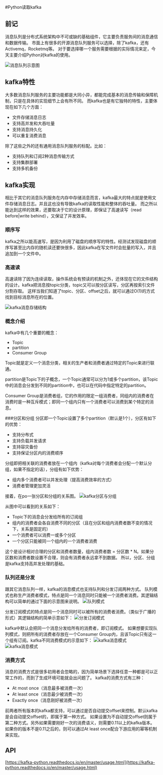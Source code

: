#Python读取kafka

## 前记
消息队列是分布式系统架构中不可或缺的基础组件，它主要负责服务间的消息通信和数据传输。
市面上有很多的开源消息队列服务可以选择，除了kafka，还有Activemq，Rocketmq等。
对于要选择哪一个服务需要根据的实际情况来定，今天主要介绍Python对kafka的使用。

![消息队列示意图](https://github.com/five3/testqa/blob/master/images/kafka_01.png?raw=true)

## kafka特性
大多数消息队列服务的主要功能都是大同小异，都能完成基本的消息传输和保障机制，只是在具体的实现细节上会有所不同。
而kafka也是有它独特的特性，主要体现在如下几个方面：
- 文件存储消息日志
- 支持高并发和大吞吐量
- 支持消息持久化
- 可以重复消费消息

除了这些之外的还有通用消息队列服务的标配。比如：
- 支持队列和订阅2种消息传输方式
- 支持集群部署
- 支持多机备份

## kafka实现
相比于其它的消息队列服务在内存中存储消息而言，kafka最大的特点就是使用文件存储消息日志。并且这也没有导致kafka的读取性能和整体的吞吐量。
而之所以能达到这样的效果，还要取决于它的设计原理，即保证了高速读写（read before|write behind），又保证了并发效率。

### 顺序写
kafka之所以能高速写，是因为利用了磁盘的顺序写的特性。经测试发现磁盘的顺序写甚至比内存的随机读还要快很多，因此kafka在写文件时会批量的写入，并且追加到一个文件中。

### 高速读
高速读除了因为连续读取，操作系统会有预读的机制之外，还体现在它的文件结构的设计。kafka把消息按topic分类，topic又可以按分区读写，分区再按索引文件分割存取。
这样当我们知道了topic、分区、offset之后，就可以通过O(1)的方式找到目标消息所在的位置。

![kafka消息存储结构](https://github.com/five3/testqa/blob/master/images/kafka_02.png?raw=true)

### 概念介绍
kafka中有几个重要的概念：
- Topic
- partition
- Consumer Group

Topic就是定义一个消息分类，相关的生产者和消费者通过特定的Topic来进行联通。

partition是Topic下的子概念，一个Topic通常可以分为1或多个partition，该Topic中的消息会分发到不同的partition中，也可以在代码中指定特定的partition。

Consumer Group是消费者组，它的作用的限定一组消费者，同组内的消费者在消费时是一种互斥模式；即同一个组内只有一个消费者可以消费到某个特定的消息。


###分区和分组
分区即一个Topic设置了多个partition（默认是1个），分区有如下的优势：
- 支持分布式
- 支持负载并发请求
- 支持容灾备份
- 支持保证分区内的消费顺序

分组即把相关联的消费者放在一个组内（kafka对每个消费者会分配一个默认分组，如果不指定的话），分组有如下优势：
- 组内多个消费者可以并发处理（提高消费效率的方式）
- 消费者管理更加灵活

接着，在po一张分区和分组的关系图。
![kafka分区与分组](https://github.com/five3/testqa/blob/master/images/kafka_03.png?raw=true)

从图中可以看到的关系如下：
- Topic下的消息会分发给所有的订阅组
- 组内的消费者会各自消费不同的分区（且在分区和组内消费者数不变的情况下，关系是固定的）
- 一个消费者可以消费一或多个分区
- 一个分区只能被同一个组内的一个消费者消费

这个是设计相对合理的分区和消费者数量，组内消费者数 = 分区数 * N。如果分区数和消费者数设置不合理，则会有消费者永远拿不到数据。
所以，分区、分组是kafka支持高并发处理的基础。

### 队列还是分发
跟其它消息队列一样，kafka的消息模式也支持队列和分发订阅两种方式。
队列模式也称生产消费者模式，特点是同一个消息同时只能被一个消费者消费。其逻辑结构可以简单的通过下面的示意图来说明。
![队列模式](https://github.com/five3/testqa/blob/master/images/kafka_04.png?raw=true)

分发订阅模式的特点是同一个消息同时可以被所有的消费者消费。（类似于广播的形式）其逻辑结构的简单示意如下：
![分发订阅模式](https://github.com/five3/testqa/blob/master/images/kafka_05.png?raw=true)

kafka中默认会把同一个消息分发给所有的消费者，即订阅模式。
如果想要实现队列模式，则把所有的消费者存放在一个Consumer Group内，且该Topic只有这一个组有订阅。kafka不同消费模式的示意如下：
![kafka消息模式](https://github.com/five3/testqa/blob/master/images/kafka_06.png?raw=true)
![kafka消息模式](https://github.com/five3/testqa/blob/master/images/kafka_07.png?raw=true)

### 消费方式
消息的消费方式是很多初用者会忽略的，因为简单场景下选择任意一种都是可以正常工作的，而到了生成环境可能就会出问题了。
kafka的消费方式有三种：
- At most once（消息最多被消费一次）
- At least once（消息最少被消费一次）
- Exactly once（消息刚好被消费一次）

前两者所有版本的kafka都支持，可以通过是否自动提交offset来控制。默认kafka是会自动提交offset的，即属于第一种方式。
如果设置为不自动提交offset则属于第二种方式。另外如果需要刚好一次的消费语义，则需要0.11以上的kafka版本。
如果你的版本不是0.11之后的，则可以通过At least once配合下游应用的幂等机制来实现。

## API
[https://kafka-python.readthedocs.io/en/master/usage.html](https://kafka-python.readthedocs.io/en/master/usage.html)